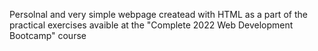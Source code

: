 Persolnal and very simple webpage createad with HTML as a part of the practical exercises avaible at the "Complete 2022 Web Development Bootcamp" course